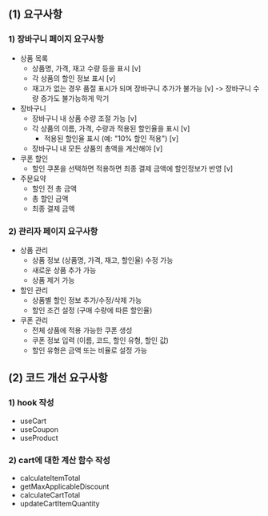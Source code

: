 ## (1) 요구사항

### 1) 장바구니 페이지 요구사항

- 상품 목록
  - 상품명, 가격, 재고 수량 등을 표시 [v]
  - 각 상품의 할인 정보 표시 [v]
  - 재고가 없는 경우 품절 표시가 되며 장바구니 추가가 불가능 [v]
    -> 장바구니 수량 증가도 불가능하게 막기
- 장바구니
  - 장바구니 내 상품 수량 조절 가능 [v]
  - 각 상품의 이름, 가격, 수량과 적용된 할인율을 표시 [v]
    - 적용된 할인율 표시 (예: "10% 할인 적용") [v]
  - 장바구니 내 모든 상품의 총액을 계산해야 [v]
- 쿠폰 할인
  - 할인 쿠폰을 선택하면 적용하면 최종 결제 금액에 할인정보가 반영 [v]
- 주문요약
  - 할인 전 총 금액
  - 총 할인 금액
  - 최종 결제 금액

### 2) 관리자 페이지 요구사항

- 상품 관리
  - 상품 정보 (상품명, 가격, 재고, 할인율) 수정 가능
  - 새로운 상품 추가 가능
  - 상품 제거 가능
- 할인 관리
  - 상품별 할인 정보 추가/수정/삭제 가능
  - 할인 조건 설정 (구매 수량에 따른 할인율)
- 쿠폰 관리
  - 전체 상품에 적용 가능한 쿠폰 생성
  - 쿠폰 정보 입력 (이름, 코드, 할인 유형, 할인 값)
  - 할인 유형은 금액 또는 비율로 설정 가능

## (2) 코드 개선 요구사항

### 1) hook 작성

- useCart
- useCoupon
- useProduct

### 2) cart에 대한 계산 함수 작성

- calculateItemTotal
- getMaxApplicableDiscount
- calculateCartTotal
- updateCartItemQuantity
